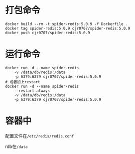 # 打包命令
```docker
docker build --rm -t spider-redis:5.0.9 -f Dockerfile .
docker tag spider-redis:5.0.9 cjr0707/spider-redis:5.0.9
docker push cjr0707/spider-redis:5.0.9
```

# 运行命令
```docker
docker run -d --name spider-redis 
    -v /data/db/redis:/data 
    -p 6379:6379 cjr0707/spider-redis:5.0.9
# 或者加上restart
docker run -d --name spider-redis 
    --restart always 
    -v /data/db/redis:/data 
    -p 6379:6379 cjr0707/spider-redis:5.0.9
```

# 容器中

配置文件在`/etc/redis/redis.conf`

rdb在`/data`

